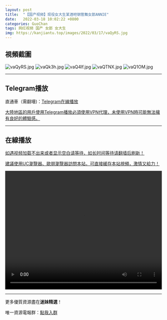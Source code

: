 ```yaml
---
layout: post
title:  "【国产视频】现役女大生某酒吧钢管舞女郎ANNIE"
date:   2022-03-18 10:02:22 +0800
categories: GuoChan
tags: 网红视频 国产 女郎 女大生
img: https://kanjiantu.top/images/2022/03/17/vaQyRS.jpg
---
```



## 視頻截圖

![vaQyRS.jpg](https://kanjiantu.top/images/2022/03/17/vaQyRS.jpg)
![vaQk3h.jpg](https://kanjiantu.top/images/2022/03/17/vaQk3h.jpg)
![vaQ4lf.jpg](https://kanjiantu.top/images/2022/03/17/vaQ4lf.jpg)
![vaQTNX.jpg](https://kanjiantu.top/images/2022/03/17/vaQTNX.jpg)
![vaQ1OM.jpg](https://kanjiantu.top/images/2022/03/17/vaQ1OM.jpg)

* * *
## Telegram播放

直通車（需翻墻)：[Telegram在線播放](https://t.me/mimeijingxuan/187)

<u>大陸地區的用戶使用Telegram播放必須使用VPN代理，未使用VPN時可能無法擁有良好的體驗感。</u> 
* * *
## 在線播放
<u>如遇视频加载不出来或者显示空白请等待，如长时间等待请翻墙后刷新！</u>

<u>建議使用UC瀏覽器、歐朋瀏覽器訪問本站，可直接緩存本站視頻，激情又給力！</u>
<center><video src="https://cdn.publer.io/uploads/videos/62472e0edb2797357edec473/3dfbdfccbad59aa47a6d1e112fccb62f.mp4" width="100%" height="380px" controls="controls"></video></center>

* * *
更多優質資源盡在**迷妹精選**！

唯一資源電報群：[點我入群](https://t.me/mimeijingxuan)


